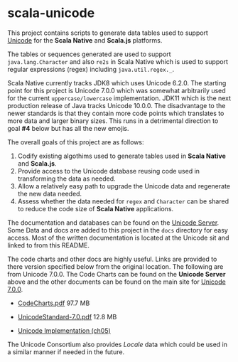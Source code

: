 # scala-unicode
This project contains scripts to generate data tables used to support
[Unicode](https://unicode.org/) for the **Scala Native** and **Scala.js**
platforms.

The tables or sequences generated are used to support `java.lang.Character`
and also `re2s` in Scala Native which is used to support regular
expressions (regex) including `java.util.regex._`.

Scala Native currently tracks JDK8 which uses Unicode 6.2.0. The starting
point for this project is Unicode 7.0.0 which was somewhat arbitrarily
used for the current `uppercase/lowercase` implementation. JDK11 which is
the next production release of Java tracks Unicode 10.0.0. The
disadvantage to the newer standards is that they contain more code
points which translates to more data and larger binary sizes. This runs
in a detrimental direction to goal **#4** below but has all the new emojis.

The overall goals of this project are as follows:

1. Codify existing algothims used to generate tables used in **Scala Native**
and **Scala.js**.
2. Provide access to the Unicode database reusing code used in transforming
the data as needed.
3. Allow a relatively easy path to upgrade the Unicode data and regenerate
the new data needed.
4. Assess whether the data needed for `regex` and `Character` can be shared
to reduce the code size of **Scala Native** applications.

The documentation and databases can be found on the
[Unicode Server](https://www.unicode.org/Public/). Some Data and docs are
added to this project in the `docs` directory for easy access. Most of the
written documentation is located at the Unicode sit and linked to from
this README.

The code charts and other docs are highly useful. Links are provided to
there version specified below from the original location. The following
are from Unicode 7.0.0. The Code Charts can be found on the **Unicode
Server** above and the other documents can be found on the main site for
[Unicode 7.0.0](https://www.unicode.org/versions/Unicode7.0.0/).

* [CodeCharts.pdf](https://www.unicode.org/Public/7.0.0/charts/CodeCharts.pdf)
97.7 MB

* [UnicodeStandard-7.0.pdf](http://www.unicode.org/versions/Unicode7.0.0/UnicodeStandard-7.0.pdf)
12.8 MB

* [Unicode Implementation (ch05)](http://www.unicode.org/versions/Unicode7.0.0/ch05.pdf)

The Unicode Consortium also provides *Locale* data which could be used in
a similar manner if needed in the future.


